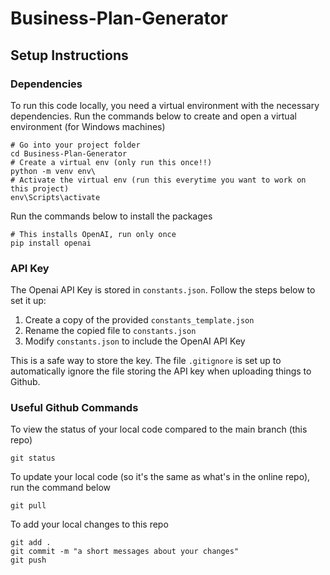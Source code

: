 # Business-Plan-Generator

## Setup Instructions
### Dependencies
To run this code locally, you need a virtual environment with the necessary dependencies.
Run the commands below to create and open a virtual environment (for Windows machines)
```
# Go into your project folder
cd Business-Plan-Generator
# Create a virtual env (only run this once!!)
python -m venv env\
# Activate the virtual env (run this everytime you want to work on this project)
env\Scripts\activate
```
Run the commands below to install the packages
```
# This installs OpenAI, run only once
pip install openai
```
### API Key
The Openai API Key is stored in `constants.json`. Follow the steps below to set it up:

1. Create a copy of the provided `constants_template.json` 
2. Rename the copied file to `constants.json`
3. Modify `constants.json` to include the OpenAI API Key

This is a safe way to store the key. The file `.gitignore` is set up to automatically ignore the file storing the API key when uploading things to Github.

### Useful Github Commands
To view the status of your local code compared to the main branch (this repo)
```
git status
```
To update your local code (so it's the same as what's in the online repo), run the command below
```
git pull
```
To add your local changes to this repo
```
git add .
git commit -m "a short messages about your changes"
git push
```
